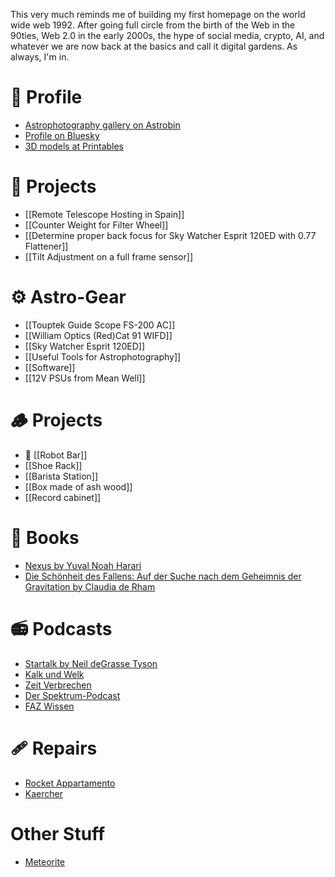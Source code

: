 This very much reminds me of building my first homepage on the world wide web 1992. After going full circle from the birth of the Web in the 90ties, Web 2.0 in the early 2000s, the hype of social media, crypto, AI, and whatever we are now back at the basics and call it digital gardens. As always, I'm in.

# 🪪 Profile
* [Astrophotography gallery on Astrobin](https://app.astrobin.com/u/skellner#gallery)
* [Profile on Bluesky](https://bsky.app/profile/stefankellner.bsky.social)
* [3D models at Printables](https://www.printables.com/@StefanKellner_350938)

# 🔭 Projects
* [[Remote Telescope Hosting in Spain]]
* [[Counter Weight for Filter Wheel]]
* [[Determine proper back focus for Sky Watcher Esprit 120ED with 0.77 Flattener]]
* [[Tilt Adjustment on a full frame sensor]]

# ⚙️ Astro-Gear
* [[Touptek Guide Scope FS-200 AC]]
* [[William Optics (Red)Cat 91 WIFD]]
* [[Sky Watcher Esprit 120ED]]
* [[Useful Tools for Astrophotography]]
* [[Software]]
* [[12V PSUs from Mean Well]]

# 🪵 Projects
* 🤖 [[Robot Bar]]
* [[Shoe Rack]]
* [[Barista Station]]
* [[Box made of ash wood]]
* [[Record cabinet]]

# 📖 Books
* [Nexus by Yuval Noah Harari](https://www.amazon.de/s?k=nexus+harari&adgrpid=72962592404&hvadid=676448056272&hvdev=c&hvlocphy=9041599&hvnetw=g&hvqmt=e&hvrand=13956503874504232837&hvtargid=kwd-2302480748324&hydadcr=5778_2404965&mcid=d1f28251fbbe351c9f13bf56ea803292&tag=googhydr08-21&ref=pd_sl_8nxu1md7n8_e)
* [Die Schönheit des Fallens: Auf der Suche nach dem Geheimnis der Gravitation by Claudia de Rham](https://www.amazon.de/gp/product/B0CNPZ1TGV/ref=ppx_yo_dt_b_d_asin_title_351_o08?ie=UTF8&psc=1)

# 📻 Podcasts
* [Startalk by Neil deGrasse Tyson](https://startalkmedia.com/)
* [Kalk und Welk](https://www.ardaudiothek.de/sendung/kalk-und-welk/10777871/)
* [Zeit Verbrechen](https://www.zeit.de/serie/verbrechen)
* [Der Spektrum-Podcast](https://www.spektrum.de/index/der-spektrum-podcast/1668270?gad_source=1&gbraid=0AAAAAD_c8R4aA8BLHw6gKXVxRtkWZVNyp&gclid=Cj0KCQjwqv2_BhC0ARIsAFb5Ac_xAnhX8Lo4Kg8DRdUE0bkkToMnjKwXJ__x3tzJ67ilAZLc_Q2VwsMaAkM4EALw_wcB)
* [FAZ Wissen](https://www.faz.net/podcasts/f-a-z-wissen-der-podcast/)

# 🩹 Repairs
* [Rocket Appartamento](/repairs/Rocket)
* [Kaercher](/repairs/kaercher)

# Other Stuff
* [Meteorite](/other/Meteorite)